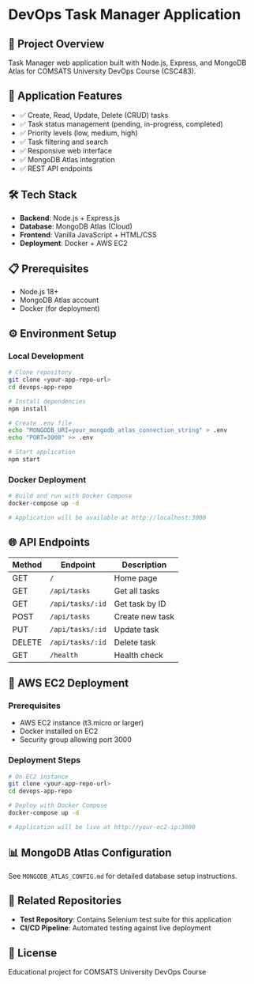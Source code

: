 # DevOps Task Manager Application

## 🎯 Project Overview
Task Manager web application built with Node.js, Express, and MongoDB Atlas for COMSATS University DevOps Course (CSC483).


## 🚀 Application Features
- ✅ Create, Read, Update, Delete (CRUD) tasks
- ✅ Task status management (pending, in-progress, completed)
- ✅ Priority levels (low, medium, high)
- ✅ Task filtering and search
- ✅ Responsive web interface
- ✅ MongoDB Atlas integration
- ✅ REST API endpoints

## 🛠️ Tech Stack
- **Backend**: Node.js + Express.js
- **Database**: MongoDB Atlas (Cloud)
- **Frontend**: Vanilla JavaScript + HTML/CSS
- **Deployment**: Docker + AWS EC2

## 📋 Prerequisites
- Node.js 18+
- MongoDB Atlas account
- Docker (for deployment)

## ⚙️ Environment Setup

### Local Development
```bash
# Clone repository
git clone <your-app-repo-url>
cd devops-app-repo

# Install dependencies
npm install

# Create .env file
echo "MONGODB_URI=your_mongodb_atlas_connection_string" > .env
echo "PORT=3000" >> .env

# Start application
npm start
```

### Docker Deployment
```bash
# Build and run with Docker Compose
docker-compose up -d

# Application will be available at http://localhost:3000
```

## 🌐 API Endpoints

| Method | Endpoint | Description |
|--------|----------|-------------|
| GET | `/` | Home page |
| GET | `/api/tasks` | Get all tasks |
| GET | `/api/tasks/:id` | Get task by ID |
| POST | `/api/tasks` | Create new task |
| PUT | `/api/tasks/:id` | Update task |
| DELETE | `/api/tasks/:id` | Delete task |
| GET | `/health` | Health check |

## 🚀 AWS EC2 Deployment

### Prerequisites
- AWS EC2 instance (t3.micro or larger)
- Docker installed on EC2
- Security group allowing port 3000

### Deployment Steps
```bash
# On EC2 instance
git clone <your-app-repo-url>
cd devops-app-repo

# Deploy with Docker Compose
docker-compose up -d

# Application will be live at http://your-ec2-ip:3000
```

## 📊 MongoDB Atlas Configuration
See `MONGODB_ATLAS_CONFIG.md` for detailed database setup instructions.

## 🔗 Related Repositories
- **Test Repository**: Contains Selenium test suite for this application
- **CI/CD Pipeline**: Automated testing against live deployment

## 📝 License
Educational project for COMSATS University DevOps Course 
